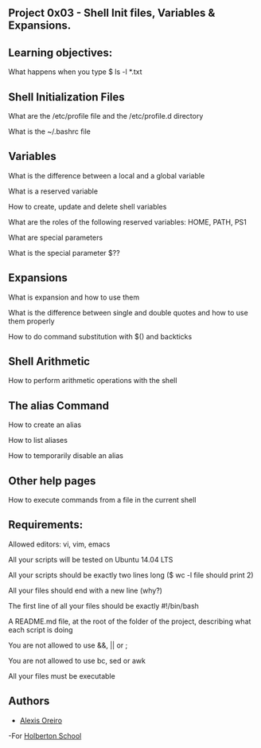 ## Project 0x03 - Shell Init files, Variables & Expansions.

## Learning objectives:

What happens when you type $ ls -l *.txt

## Shell Initialization Files

What are the /etc/profile file and the /etc/profile.d directory

What is the ~/.bashrc file

## Variables

What is the difference between a local and a global variable

What is a reserved variable

How to create, update and delete shell variables

What are the roles of the following reserved variables: HOME, PATH, PS1

What are special parameters

What is the special parameter $??


## Expansions

What is expansion and how to use them

What is the difference between single and double quotes and how to use them properly

How to do command substitution with $() and backticks

## Shell Arithmetic

How to perform arithmetic operations with the shell

## The alias Command

How to create an alias

How to list aliases

How to temporarily disable an alias

## Other help pages

How to execute commands from a file in the current shell

## Requirements:

Allowed editors: vi, vim, emacs

All your scripts will be tested on Ubuntu 14.04 LTS

All your scripts should be exactly two lines long ($ wc -l file should print 2)

All your files should end with a new line (why?)

The first line of all your files should be exactly #!/bin/bash

A README.md file, at the root of the folder of the project, describing what each script is doing

You are not allowed to use &&, || or ;

You are not allowed to use bc, sed or awk

All your files must be executable

## Authors 


- [Alexis Oreiro](https://github.com/alexoreiro)


-For [Holberton School](https://www.holbertonschool.com/uy)
